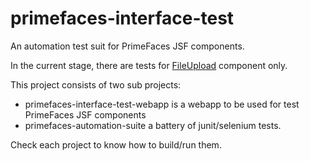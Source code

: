 # primefaces-interface-test

An automation test suit for PrimeFaces JSF components.

In the current stage, there are tests for [FileUpload](https://www.primefaces.org/showcase/ui/file/upload/multiple.xhtml) component only.

This project consists of two sub projects:

- primefaces-interface-test-webapp is a webapp to be used for test PrimeFaces JSF components
- primefaces-automation-suite a battery of junit/selenium tests.

Check each project to know how to build/run them.